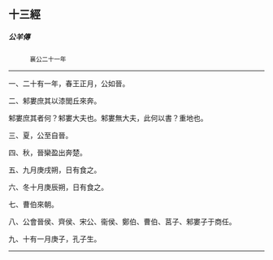 

## 十三經

##### 公羊傳
　　　`襄公二十一年`

* * *

一、二十有一年，春王正月，公如晉。

二、邾婁庶其以漆閭丘來奔。

邾婁庶其者何？邾婁大夫也。邾婁無大夫，此何以書？重地也。

三、夏，公至自晉。

四、秋，晉欒盈出奔楚。

五、九月庚戌朔，日有食之。

六、冬十月庚辰朔，日有食之。

七、曹伯來朝。

八、公會晉侯、齊侯、宋公、衞侯、鄭伯、曹伯、莒子、邾婁子于商任。

九、十有一月庚子，孔子生。

* * *

